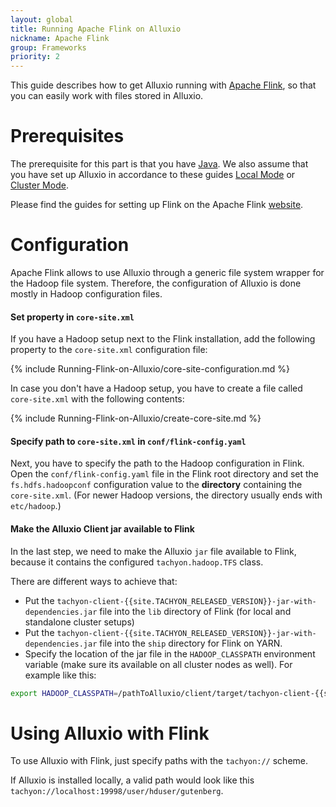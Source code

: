 ```yaml
---
layout: global
title: Running Apache Flink on Alluxio
nickname: Apache Flink
group: Frameworks
priority: 2
---
```


This guide describes how to get Alluxio running with [Apache Flink](http://flink.apache.org/), so
that you can easily work with files stored in Alluxio.

# Prerequisites

The prerequisite for this part is that you have
[Java](Java-Setup.html). We also assume that you have set up
Alluxio in accordance to these guides [Local Mode](Running-Alluxio-Locally.html) or
[Cluster Mode](Running-Alluxio-on-a-Cluster.html).

Please find the guides for setting up Flink on the Apache Flink [website](http://flink.apache.org/).

# Configuration

Apache Flink allows to use Alluxio through a generic file system wrapper for the Hadoop file system.
Therefore, the configuration of Alluxio is done mostly in Hadoop configuration files.

#### Set property in `core-site.xml`

If you have a Hadoop setup next to the Flink installation, add the following property to the
`core-site.xml` configuration file:

{% include Running-Flink-on-Alluxio/core-site-configuration.md %}

In case you don't have a Hadoop setup, you have to create a file called `core-site.xml` with the
following contents:

{% include Running-Flink-on-Alluxio/create-core-site.md %}

#### Specify path to `core-site.xml` in `conf/flink-config.yaml`

Next, you have to specify the path to the Hadoop configuration in Flink. Open the 
`conf/flink-config.yaml` file in the Flink root directory and set the `fs.hdfs.hadoopconf`
configuration value to the **directory** containing the `core-site.xml`. (For newer Hadoop versions,
the directory usually ends with `etc/hadoop`.)

#### Make the Alluxio Client jar available to Flink

In the last step, we need to make the Alluxio `jar` file available to Flink, because it contains the
configured `tachyon.hadoop.TFS` class.

There are different ways to achieve that:

- Put the `tachyon-client-{{site.TACHYON_RELEASED_VERSION}}-jar-with-dependencies.jar` file into the
`lib` directory of Flink (for local and standalone cluster setups)
- Put the `tachyon-client-{{site.TACHYON_RELEASED_VERSION}}-jar-with-dependencies.jar` file into the
`ship` directory for Flink on YARN.
- Specify the location of the jar file in the `HADOOP_CLASSPATH` environment variable (make sure its
available on all cluster nodes as well). For example like this:

```bash
export HADOOP_CLASSPATH=/pathToAlluxio/client/target/tachyon-client-{{site.TACHYON_RELEASED_VERSION}}-jar-with-dependencies.jar
```

# Using Alluxio with Flink

To use Alluxio with Flink, just specify paths with the `tachyon://` scheme.

If Alluxio is installed locally, a valid path would look like this
`tachyon://localhost:19998/user/hduser/gutenberg`.
